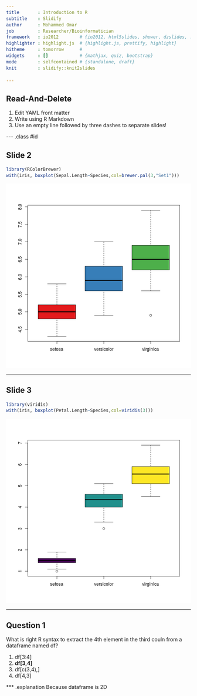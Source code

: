 ```yaml
---
title       : Introduction to R
subtitle    : Slidify
author      : Mohammed Omar
job         : Researcher/Bioinformatician
framework   : io2012        # {io2012, html5slides, shower, dzslides, ...}
highlighter : highlight.js  # {highlight.js, prettify, highlight}
hitheme     : tomorrow      # 
widgets     : []            # {mathjax, quiz, bootstrap}
mode        : selfcontained # {standalone, draft}
knit        : slidify::knit2slides

---
```


## Read-And-Delete

1. Edit YAML front matter
2. Write using R Markdown
3. Use an empty line followed by three dashes to separate slides!

--- .class #id 

## Slide 2

 

```r
library(RColorBrewer)
with(iris, boxplot(Sepal.Length~Species,col=brewer.pal(3,"Set1")))
```

![plot of chunk unnamed-chunk-1](assets/fig/unnamed-chunk-1-1.png)

---

## Slide 3


```r
library(viridis)
with(iris, boxplot(Petal.Length~Species,col=viridis(3)))
```

![plot of chunk unnamed-chunk-2](assets/fig/unnamed-chunk-2-1.png)

---

## Question 1

What is right R syntax to extract the 4th element in the third couln from a dataframe named df?

1. df[3:4]  
2. __df[3,4]__   
3. df[c(3,4),]  
4. df[4,3]  

*** .explanation Because dataframe is 2D 

